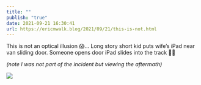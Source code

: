 ```yaml
---
title: ""
publish: "true"
date: 2021-09-21 16:30:41
url: https://ericmwalk.blog/2021/09/21/this-is-not.html
---
```


This is not an optical illusion 😱… Long story short kid puts wife’s iPad near van sliding door. Someone opens door iPad slides into the track 👀😒

*(note I was not part of the incident but viewing the aftermath)*


![](https://ericmwalk.blog/uploads/2021/13fe8e4d34.jpg)